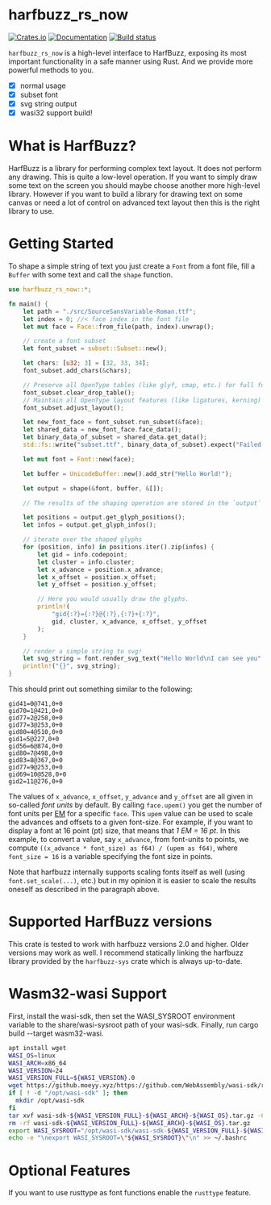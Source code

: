 # harfbuzz_rs_now

[![Crates.io](https://img.shields.io/crates/v/harfbuzz_rs.svg)](https://crates.io/crates/harfbuzz_rs_now)
[![Documentation](https://docs.rs/harfbuzz_rs_now/badge.svg)](https://docs.rs/harfbuzz_rs_now)
[![Build status](https://github.com/KonghaYao/harfbuzz_rs_now/actions/workflows/rust.yml/badge.svg)](https://github.com/KonghaYao/harfbuzz_rs_now/actions/workflows/rust.yml)

`harfbuzz_rs_now` is a high-level interface to HarfBuzz, exposing its most important functionality in a safe manner using Rust. And we provide more powerful methods to you.

-   [x] normal usage
-   [x] subset font
-   [x] svg string output
-   [x] wasi32 support build!

# What is HarfBuzz?

HarfBuzz is a library for performing complex text layout. It does not perform
any drawing. This is quite a low-level operation. If you want to simply draw
some text on the screen you should maybe choose another more high-level library.
However if you want to build a library for drawing text on some canvas or need a
lot of control on advanced text layout then this is the right library to use.

# Getting Started

To shape a simple string of text you just create a `Font` from a font file, fill
a `Buffer` with some text and call the `shape` function.

```rust
use harfbuzz_rs_now::*;

fn main() {
    let path = "./src/SourceSansVariable-Roman.ttf";
    let index = 0; //< face index in the font file
    let mut face = Face::from_file(path, index).unwrap();

    // create a font subset
    let font_subset = subset::Subset::new();

    let chars: [u32; 3] = [32, 33, 34];
    font_subset.add_chars(&chars);

    // Preserve all OpenType tables (like glyf, cmap, etc.) for full font functionality
    font_subset.clear_drop_table();
    // Maintain all OpenType layout features (like ligatures, kerning) and script support
    font_subset.adjust_layout();

    let new_font_face = font_subset.run_subset(&face);
    let shared_data = new_font_face.face_data();
    let binary_data_of_subset = shared_data.get_data();
    std::fs::write("subset.ttf", binary_data_of_subset).expect("Failed to write font subset");

    let mut font = Font::new(face);

    let buffer = UnicodeBuffer::new().add_str("Hello World!");

    let output = shape(&font, buffer, &[]);

    // The results of the shaping operation are stored in the `output` buffer.

    let positions = output.get_glyph_positions();
    let infos = output.get_glyph_infos();

    // iterate over the shaped glyphs
    for (position, info) in positions.iter().zip(infos) {
        let gid = info.codepoint;
        let cluster = info.cluster;
        let x_advance = position.x_advance;
        let x_offset = position.x_offset;
        let y_offset = position.y_offset;

        // Here you would usually draw the glyphs.
        println!(
            "gid{:?}={:?}@{:?},{:?}+{:?}",
            gid, cluster, x_advance, x_offset, y_offset
        );
    }

    // render a simple string to svg!
    let svg_string = font.render_svg_text("Hello World\nI can see you", &[]);
    println!("{}", svg_string);
}
```

This should print out something similar to the following:

```text
gid41=0@741,0+0
gid70=1@421,0+0
gid77=2@258,0+0
gid77=3@253,0+0
gid80=4@510,0+0
gid1=5@227,0+0
gid56=6@874,0+0
gid80=7@498,0+0
gid83=8@367,0+0
gid77=9@253,0+0
gid69=10@528,0+0
gid2=11@276,0+0
```

The values of `x_advance`, `x_offset`, `y_advance` and `y_offset` are all given in so-called _font units_ by default.
By calling `face.upem()` you get the number of font units per [EM](<https://en.wikipedia.org/wiki/Em_(typography)>) for
a specific `face`. This `upem` value can be used to scale the advances and offsets to a given font-size.
For example, if you want to display a font at 16 point (pt) size, that means that _1 EM = 16 pt_.
In this example, to convert a value, say `x_advance`, from font-units to points, we compute `((x_advance * font_size) as f64) / (upem as f64)`, where `font_size = 16` is a variable specifying the font size in points.

Note that harfbuzz internally supports scaling fonts itself as well (using `font.set_scale(...)`, etc.) but in my opinion it is easier to scale the results oneself as described in the paragraph above.

# Supported HarfBuzz versions

This crate is tested to work with harfbuzz versions 2.0 and higher. Older versions may work as well. I recommend statically linking the harfbuzz library provided by the `harfbuzz-sys` crate which is always up-to-date.

# Wasm32-wasi Support

First, install the wasi-sdk, then set the WASI_SYSROOT environment variable to the share/wasi-sysroot path of your wasi-sdk. Finally, run cargo build --target wasm32-wasi.

```sh
apt install wget
WASI_OS=linux
WASI_ARCH=x86_64
WASI_VERSION=24
WASI_VERSION_FULL=${WASI_VERSION}.0
wget https://github.moeyy.xyz/https://github.com/WebAssembly/wasi-sdk/releases/download/wasi-sdk-${WASI_VERSION}/wasi-sdk-${WASI_VERSION_FULL}-${WASI_ARCH}-${WASI_OS}.tar.gz
if [ ! -d "/opt/wasi-sdk" ]; then
  mkdir /opt/wasi-sdk
fi
tar xvf wasi-sdk-${WASI_VERSION_FULL}-${WASI_ARCH}-${WASI_OS}.tar.gz -C /opt/wasi-sdk
rm -rf wasi-sdk-${WASI_VERSION_FULL}-${WASI_ARCH}-${WASI_OS}.tar.gz
export WASI_SYSROOT="/opt/wasi-sdk/wasi-sdk-${WASI_VERSION_FULL}-${WASI_ARCH}-${WASI_OS}/share/wasi-sysroot"
echo -e "\nexport WASI_SYSROOT=\"${WASI_SYSROOT}\"\n" >> ~/.bashrc
```

# Optional Features

If you want to use rusttype as font functions enable the `rusttype` feature.
